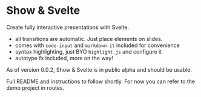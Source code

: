 # Show & Svelte

Create fully interactive presentations with Svelte.

- all transitions are automatic. Just place elements on slides.
- comes with `code-input` and `markdown-it` included for convenience
- syntax highlighting, just BYO `highlight.js` and configure it
- autotype fx included, more on the way!

As of version 0.0.2, Show & Svelte is in public alpha and should be usable.

Full README and instructions to follow shortly. For now you can refer to the demo project in routes.
